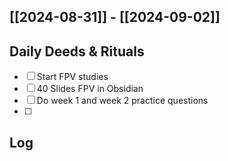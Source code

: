 ## [[2024-08-31]] - [[2024-09-02]]

## Daily Deeds & Rituals

- [ ] Start FPV studies
- [ ] 40 Slides FPV in Obsidian
- [ ] Do week 1 and week 2 practice questions
- [ ] 

## Log

